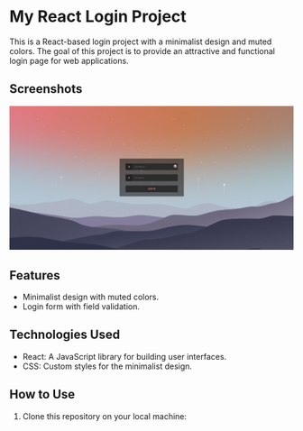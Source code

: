 # My React Login Project

This is a React-based login project with a minimalist design and muted colors. The goal of this project is to provide an attractive and functional login page for web applications.

## Screenshots

![Login Page](screenshot.png)

## Features

- Minimalist design with muted colors.
- Login form with field validation.

## Technologies Used

- React: A JavaScript library for building user interfaces.
- CSS: Custom styles for the minimalist design.

## How to Use

1. Clone this repository on your local machine:

